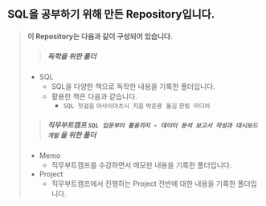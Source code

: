 ## SQL을 공부하기 위해 만든 Repository입니다.

> #### 이 Repository는 다음과 같이 구성되어 있습니다.
>
> > ##### 독학을 위한 폴더
>
> - SQL
>   - SQL을 다양한 책으로 독학한 내용을 기록한 폴더입니다.
>   - 활용한 책은 다음과 같습니다.
>     - `SQL 첫걸음`  `아사이아츠시 지음`  `박준용 옮김`  `한빛 미디어`
>
> > ##### 직무부트캠프 `SQL 입문부터 활용까지 - 데이터 분석 보고서 작성과 대시보드 개발` 을 위한 폴더
>
> - Memo
>   - 직무부트캠프를 수강하면서 메모한 내용을 기록한 폴더입니다.
> - Project
>   - 직무부트캠프에서 진행하는 Project 전반에 대한 내용을 기록한 폴더입니다.

